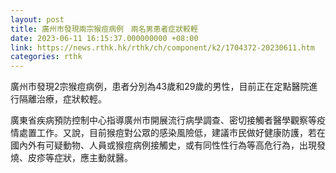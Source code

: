 ```yaml
---
layout: post
title: 廣州市發現兩宗猴痘病例　兩名男患者症狀較輕
date: 2023-06-11 16:15:37.000000000 +08:00
link: https://news.rthk.hk/rthk/ch/component/k2/1704372-20230611.htm
categories: rthk
---
```


廣州市發現2宗猴痘病例，患者分別為43歲和29歲的男性，目前正在定點醫院進行隔離治療，症狀較輕。

廣東省疾病預防控制中心指導廣州市開展流行病學調查、密切接觸者醫學觀察等疫情處置工作。又說，目前猴痘對公眾的感染風險低，建議市民做好健康防護，若在國內外有可疑動物、人員或猴痘病例接觸史，或有同性性行為等高危行為，出現發燒、皮疹等症狀，應主動就醫。
